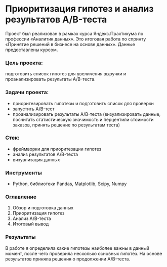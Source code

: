 # Приоритизация гипотез и анализ результатов A/B-теста

Проект был реализован в рамках курса Яндекс.Практикума по профессии «Аналитик данных». Это итоговая работа по спринту «Принятие решений в бизнесе на основе данных». Данные предоставлены курсом.

### Цель проекта: 
 подготовить список гипотез для увеличения выручки и проанализировать результаты A/B-теста.


### Задачи проекта:
- приоритезировать гипотезы и подготовить список для проверки
- запустить A/B-тест
- проанализировать результаты A/B-теста (визуализировать данные, посчитать статистическую значимость и перцентили стоимости заказов, принять решение по результатам теста)

### Стек:
- фреймворки для приоритезации гипотез
- анализ результатов A/B-теста
- визуализация данных

### Инструменты
- Python, библиотеки Pandas, Matplotlib, Scipy, Numpy

### Оглавление
1. Обзор и подготовка данных
2. Приоритизация гипотез
3. Анализ A/B-теста
4. Итоговый вывод

### Результаты

В работе я определила какие гипотезы наиболее важны в данный момент, после чего проверила несколько основных гипотез. На основе результатов приняла решения о продолжении A/B-теста.


